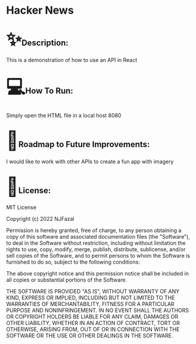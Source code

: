 <!DOCTYPE html>
<html>
    <body>
        <h1>Hacker News</h1>
        <h2><span style='font-size:50px;'>&#10024;</span>Description:</h2>
        <p>This is a demonstration of how to use an API in React</p>
        <h2><span style='font-size:50px;'>&#128187;</span>How To Run:</h2>
        <p>Simply open the HTML file in a local host 8080</p>
        <h2><span style='font-size:50px;'>&#128679;</span>Roadmap to Future Improvements:</h2>
        <p>I would like to work with other APIs to create a fun app with imagery</p>
        <h2><span style='font-size:50px;'>&#128220;</span>License:</h2>
<p>MIT License<br /></p> 

<p>Copyright (c) 2022 NJFazal<br /></p>



<p>Permission is hereby granted, free of charge, to any person obtaining a copy
of this software and associated documentation files (the "Software"), to deal
in the Software without restriction, including without limitation the rights
to use, copy, modify, merge, publish, distribute, sublicense, and/or sell
copies of the Software, and to permit persons to whom the Software is
furnished to do so, subject to the following conditions:<br /></p>


<p>The above copyright notice and this permission notice shall be included in all
copies or substantial portions of the Software.<br /></p>

<p>THE SOFTWARE IS PROVIDED "AS IS", WITHOUT WARRANTY OF ANY KIND, EXPRESS OR
IMPLIED, INCLUDING BUT NOT LIMITED TO THE WARRANTIES OF MERCHANTABILITY,
FITNESS FOR A PARTICULAR PURPOSE AND NONINFRINGEMENT. IN NO EVENT SHALL THE
AUTHORS OR COPYRIGHT HOLDERS BE LIABLE FOR ANY CLAIM, DAMAGES OR OTHER
LIABILITY, WHETHER IN AN ACTION OF CONTRACT, TORT OR OTHERWISE, ARISING FROM,
OUT OF OR IN CONNECTION WITH THE SOFTWARE OR THE USE OR OTHER DEALINGS IN THE
SOFTWARE.</p>
    </body>
</html>
